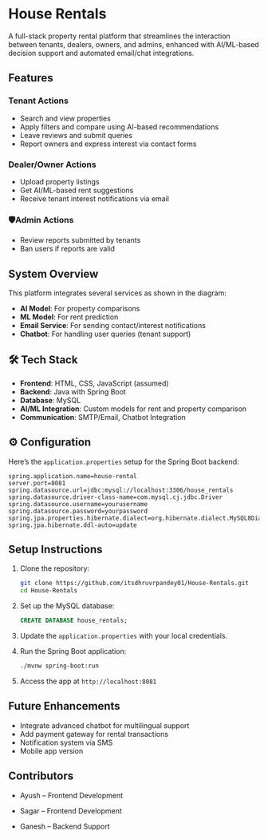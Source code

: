 # House Rentals

A full-stack property rental platform that streamlines the interaction between tenants, dealers, owners, and admins, enhanced with AI/ML-based decision support and automated email/chat integrations.

## Features

### Tenant Actions
- Search and view properties
- Apply filters and compare using AI-based recommendations
- Leave reviews and submit queries
- Report owners and express interest via contact forms

### Dealer/Owner Actions
- Upload property listings
- Get AI/ML-based rent suggestions
- Receive tenant interest notifications via email

### 🛡Admin Actions
- Review reports submitted by tenants
- Ban users if reports are valid

## System Overview

This platform integrates several services as shown in the diagram:
- **AI Model**: For property comparisons
- **ML Model**: For rent prediction
- **Email Service**: For sending contact/interest notifications
- **Chatbot**: For handling user queries (tenant support)


## 🛠️ Tech Stack

- **Frontend**: HTML, CSS, JavaScript (assumed)
- **Backend**: Java with Spring Boot
- **Database**: MySQL
- **AI/ML Integration**: Custom models for rent and property comparison
- **Communication**: SMTP/Email, Chatbot Integration

## ⚙️ Configuration

Here’s the `application.properties` setup for the Spring Boot backend:

```properties
spring.application.name=house-rental
server.port=8081
spring.datasource.url=jdbc:mysql://localhost:3306/house_rentals
spring.datasource.driver-class-name=com.mysql.cj.jdbc.Driver
spring.datasource.username=yourusername
spring.datasource.password=yourpassword
spring.jpa.properties.hibernate.dialect=org.hibernate.dialect.MySQL8Dialect
spring.jpa.hibernate.ddl-auto=update
```

## Setup Instructions

1. Clone the repository:
   ```bash
   git clone https://github.com/itsdhruvrpandey01/House-Rentals.git
   cd House-Rentals
   ```

2. Set up the MySQL database:
   ```sql
   CREATE DATABASE house_rentals;
   ```

3. Update the `application.properties` with your local credentials.

4. Run the Spring Boot application:
   ```bash
   ./mvnw spring-boot:run
   ```

5. Access the app at `http://localhost:8081`

## Future Enhancements

- Integrate advanced chatbot for multilingual support
- Add payment gateway for rental transactions
- Notification system via SMS
- Mobile app version

## Contributors
- Ayush – Frontend Development

- Sagar – Frontend Development

- Ganesh – Backend Support

